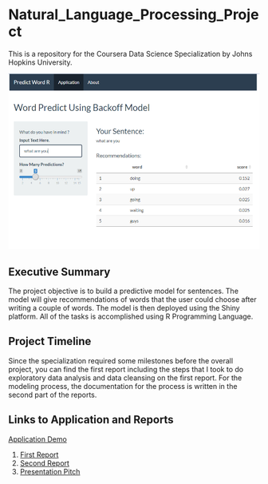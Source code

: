 # Natural_Language_Processing_Project

This is a repository for the Coursera Data Science Specialization by Johns Hopkins University.

![Image](https://github.com/ValensioLeonard/Natural_Language_Processing_Project/blob/master/Presentation/app.png)

## Executive Summary
The project objective is to build a predictive model for sentences. The model will give recommendations of words that the user could choose after writing a couple of words. The model is then deployed using the Shiny platform. All of the tasks is accomplished using R Programming Language. 

## Project Timeline
Since the specialization required some milestones before the overall project, you can find the first report including the steps that I took to do exploratory data analysis and data cleansing on the first report. For the modeling process, the documentation for the process is written in the second part of the reports. 

## Links to Application and Reports

[Application Demo](https://valensioleonard.shinyapps.io/PredictWord/)

1. [First Report](https://rpubs.com/valLeonard/647192)
2. [Second Report](https://rpubs.com/valLeonard/649435)
3. [Presentation Pitch](https://rpubs.com/valLeonard/649232)
